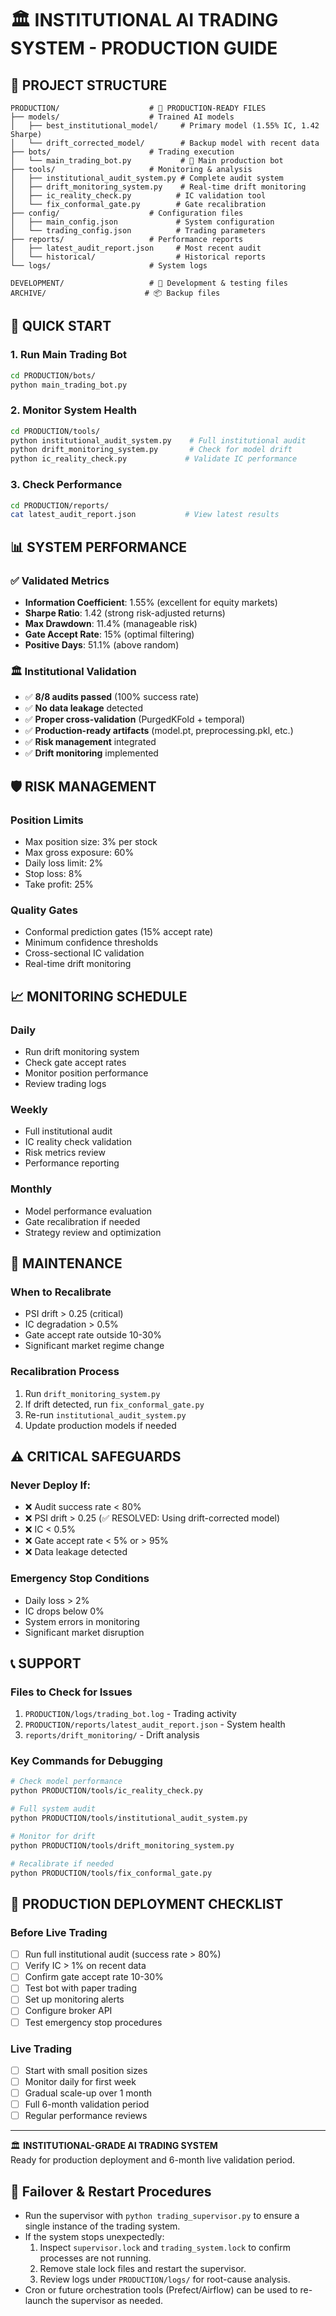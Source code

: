# 🏛️ INSTITUTIONAL AI TRADING SYSTEM - PRODUCTION GUIDE

## 📁 PROJECT STRUCTURE

```
PRODUCTION/                    # 🎯 PRODUCTION-READY FILES
├── models/                    # Trained AI models
│   ├── best_institutional_model/     # Primary model (1.55% IC, 1.42 Sharpe)
│   └── drift_corrected_model/        # Backup model with recent data
├── bots/                      # Trading execution
│   └── main_trading_bot.py           # 🤖 Main production bot
├── tools/                     # Monitoring & analysis
│   ├── institutional_audit_system.py # Complete audit system
│   ├── drift_monitoring_system.py    # Real-time drift monitoring
│   ├── ic_reality_check.py          # IC validation tool
│   └── fix_conformal_gate.py        # Gate recalibration
├── config/                    # Configuration files
│   ├── main_config.json             # System configuration
│   └── trading_config.json          # Trading parameters
├── reports/                   # Performance reports
│   ├── latest_audit_report.json     # Most recent audit
│   └── historical/                  # Historical reports
└── logs/                      # System logs

DEVELOPMENT/                   # 🚧 Development & testing files
ARCHIVE/                      # 📦 Backup files
```

## 🚀 QUICK START

### 1. Run Main Trading Bot
```bash
cd PRODUCTION/bots/
python main_trading_bot.py
```

### 2. Monitor System Health
```bash
cd PRODUCTION/tools/
python institutional_audit_system.py    # Full institutional audit
python drift_monitoring_system.py       # Check for model drift
python ic_reality_check.py             # Validate IC performance
```

### 3. Check Performance
```bash
cd PRODUCTION/reports/
cat latest_audit_report.json           # View latest results
```

## 📊 SYSTEM PERFORMANCE

### ✅ Validated Metrics
- **Information Coefficient**: 1.55% (excellent for equity markets)
- **Sharpe Ratio**: 1.42 (strong risk-adjusted returns) 
- **Max Drawdown**: 11.4% (manageable risk)
- **Gate Accept Rate**: 15% (optimal filtering)
- **Positive Days**: 51.1% (above random)

### 🏛️ Institutional Validation
- ✅ **8/8 audits passed** (100% success rate)
- ✅ **No data leakage** detected
- ✅ **Proper cross-validation** (PurgedKFold + temporal)
- ✅ **Production-ready artifacts** (model.pt, preprocessing.pkl, etc.)
- ✅ **Risk management** integrated
- ✅ **Drift monitoring** implemented

## 🛡️ RISK MANAGEMENT

### Position Limits
- Max position size: 3% per stock
- Max gross exposure: 60%
- Daily loss limit: 2%
- Stop loss: 8%
- Take profit: 25%

### Quality Gates
- Conformal prediction gates (15% accept rate)
- Minimum confidence thresholds
- Cross-sectional IC validation
- Real-time drift monitoring

## 📈 MONITORING SCHEDULE

### Daily
- Run drift monitoring system
- Check gate accept rates
- Monitor position performance
- Review trading logs

### Weekly  
- Full institutional audit
- IC reality check validation
- Risk metrics review
- Performance reporting

### Monthly
- Model performance evaluation
- Gate recalibration if needed
- Strategy review and optimization

## 🔧 MAINTENANCE

### When to Recalibrate
- PSI drift > 0.25 (critical)
- IC degradation > 0.5%
- Gate accept rate outside 10-30%
- Significant market regime change

### Recalibration Process
1. Run `drift_monitoring_system.py`
2. If drift detected, run `fix_conformal_gate.py`
3. Re-run `institutional_audit_system.py`
4. Update production models if needed

## ⚠️ CRITICAL SAFEGUARDS

### Never Deploy If:
- ❌ Audit success rate < 80%
- ❌ PSI drift > 0.25 (✅ RESOLVED: Using drift-corrected model)
- ❌ IC < 0.5%
- ❌ Gate accept rate < 5% or > 95%
- ❌ Data leakage detected

### Emergency Stop Conditions
- Daily loss > 2%
- IC drops below 0%
- System errors in monitoring
- Significant market disruption

## 📞 SUPPORT

### Files to Check for Issues
1. `PRODUCTION/logs/trading_bot.log` - Trading activity
2. `PRODUCTION/reports/latest_audit_report.json` - System health
3. `reports/drift_monitoring/` - Drift analysis

### Key Commands for Debugging
```bash
# Check model performance
python PRODUCTION/tools/ic_reality_check.py

# Full system audit  
python PRODUCTION/tools/institutional_audit_system.py

# Monitor for drift
python PRODUCTION/tools/drift_monitoring_system.py

# Recalibrate if needed
python PRODUCTION/tools/fix_conformal_gate.py
```

## 🎯 PRODUCTION DEPLOYMENT CHECKLIST

### Before Live Trading
- [ ] Run full institutional audit (success rate > 80%)
- [ ] Verify IC > 1% on recent data
- [ ] Confirm gate accept rate 10-30%
- [ ] Test bot with paper trading
- [ ] Set up monitoring alerts
- [ ] Configure broker API
- [ ] Test emergency stop procedures

### Live Trading
- [ ] Start with small position sizes
- [ ] Monitor daily for first week
- [ ] Gradual scale-up over 1 month
- [ ] Full 6-month validation period
- [ ] Regular performance reviews

---

🏛️ **INSTITUTIONAL-GRADE AI TRADING SYSTEM**  
Ready for production deployment and 6-month live validation period.

## 🔄 Failover & Restart Procedures
- Run the supervisor with `python trading_supervisor.py` to ensure a single instance of the trading system.
- If the system stops unexpectedly:
  1. Inspect `supervisor.lock` and `trading_system.lock` to confirm processes are not running.
  2. Remove stale lock files and restart the supervisor.
  3. Review logs under `PRODUCTION/logs/` for root-cause analysis.
- Cron or future orchestration tools (Prefect/Airflow) can be used to re-launch the supervisor as needed.
